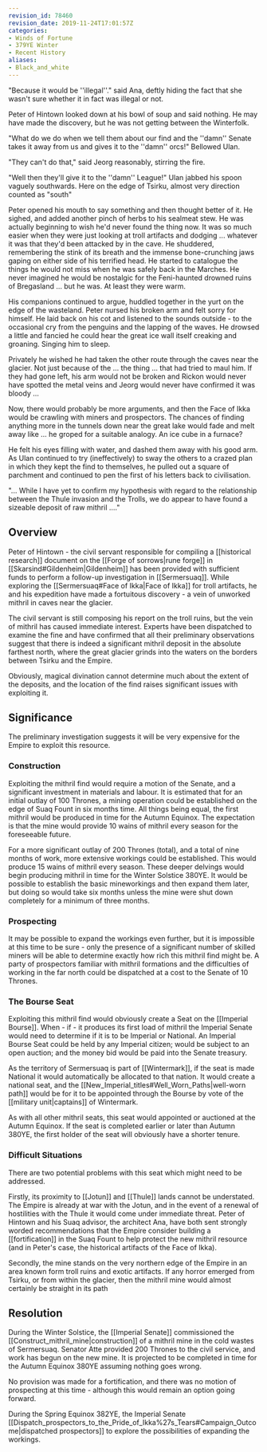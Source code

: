 ```yaml
---
revision_id: 78460
revision_date: 2019-11-24T17:01:57Z
categories:
- Winds of Fortune
- 379YE Winter
- Recent History
aliases:
- Black_and_white
---
```



"Because it would be ''illegal''." said Ana, deftly hiding the fact that she wasn't sure whether it in fact was illegal or not.

Peter of Hintown looked down at his bowl of soup and said nothing. He may have made the discovery, but he was not getting between the Winterfolk.

"What do we do when we tell them about our find and the ''damn'' Senate takes it away from us and gives it to the ''damn'' orcs!" Bellowed Ulan.

"They can't do that," said Jeorg reasonably, stirring the fire.

"Well then they'll give it to the ''damn'' League!" Ulan jabbed his spoon vaguely southwards. Here on the edge of Tsirku, almost very direction counted as "south"

Peter opened his mouth to say something and then thought better of it. He sighed, and added another pinch of herbs to his sealmeat stew. He was actually beginning to wish he'd never found the thing now. It was so much easier when they were just looking at troll artifacts and dodging ... whatever it was that they'd been attacked by in the cave. He shuddered, remembering the stink of its breath and the immense bone-crunching jaws gaping on either side of his terrified head. He started to catalogue the things he would not miss when he was safely back in the Marches. He never imagined he would be nostalgic for the Feni-haunted drowned ruins of Bregasland ... but he was. At least they were warm.

His companions continued to argue, huddled together in the yurt on the edge of the wasteland. Peter nursed his broken arm and felt sorry for himself. He laid back on his cot and listened to the sounds outside - to the occasional cry from the penguins and the lapping of the waves. He drowsed a little and fancied he could hear the great ice wall itself creaking and groaning. Singing him to sleep.

Privately he wished he had taken the other route through the caves near the glacier. Not just because of the ... the thing ... that had tried to maul him. If they had gone left, his arm would not be broken and Rickon would never have spotted the metal veins and Jeorg would never have confirmed it was bloody ... 

Now, there would probably be more arguments, and then the Face of Ikka would be crawling with miners and prospectors. The chances of finding anything more in the tunnels down near the great lake would fade and melt away like ... he groped for a suitable analogy. An ice cube in a furnace? 

He felt his eyes filling with water, and dashed them away with his good arm. As Ulan continued to try (ineffectively) to sway the others to a crazed plan in which they kept the find to themselves, he pulled out a square of parchment and continued to pen the first of his letters back to civilisation.

"... While I have yet to confirm my hypothesis with regard to the relationship between the Thule invasion and the Trolls, we do appear to have found a sizeable deposit of raw mithril ...."

## Overview
Peter of Hintown - the civil servant responsible for compiling a [[historical research]] document on the [[Forge of sorrows|rune forge]] in [[Skarsind#Gildenheim|Gildenheim]] has been provided with sufficient funds to perform a follow-up investigation in [[Sermersuaq]]. While exploring the [[Sermersuaq#Face of Ikka|Face of Ikka]] for troll artifacts, he and his expedition have made a fortuitous discovery - a vein of unworked mithril in caves near the glacier.

The civil servant is still composing his report on the troll ruins, but the vein of mithril has caused immediate interest. Experts have been dispatched to examine the fine and have confirmed that all their preliminary observations suggest that there is indeed a significant mithril deposit in the absolute farthest north, where the great glacier grinds into the waters on the borders between Tsirku and the Empire.

Obviously, magical divination cannot determine much about the extent of the deposits, and the location of the find raises significant issues with exploiting it.

## Significance
The preliminary investigation suggests it will be very expensive for the Empire to exploit this resource. 
### Construction
Exploiting the mithril find would require a motion of the Senate, and a significant investment in materials and labour. It is estimated that for an initial outlay of 100 Thrones, a mining operation could be established on the edge of Suaq Fount in six months time. All things being equal, the first mithril would be produced in time for the Autumn Equinox. The expectation is that the mine would provide 10 wains of mithril every season for the foreseeable future.

For a more significant outlay of 200 Thrones (total), and a total of nine months of work, more extensive workings could be established. This would produce 15 wains of mithril every season. These deeper delvings would begin producing mithril in time for the Winter Solstice 380YE. It would be possible to establish the basic mineworkings and then expand them later, but doing so would take six months unless the mine were shut down completely for a minimum of three months.

### Prospecting
It may be possible to expand the workings even further, but it is impossible at this time to be sure - only the presence of a significant number of skilled miners will be able to determine exactly how rich this mithril find might be. A party of prospectors familiar with mithril formations and the difficulties of working in the far north could be dispatched at a cost to the Senate of 10 Thrones.
### The Bourse Seat
Exploiting this mithril find would obviously create a Seat on the [[Imperial Bourse]]. When - if - it produces its first load of mithril the Imperial Senate would need to determine if it is to be Imperial or National. An Imperial Bourse Seat could be held by any Imperial citizen; would be subject to an open auction;  and the money bid would be paid into the Senate treasury.

As the territory of Sermersuaq is part of [[Wintermark]], if the seat is made National it would automatically be allocated to that nation. It would create a national seat, and the [[New_Imperial_titles#Well_Worn_Paths|well-worn path]] would be for it to be appointed through the Bourse by vote of the [[military unit|captains]] of Wintermark.

As with all other mithril seats, this seat would appointed or auctioned at the Autumn Equinox. If the seat is completed earlier or later than Autumn 380YE, the first holder of the seat will obviously have a shorter tenure.

### Difficult Situations
There are two potential problems with this seat which might need to be addressed.

Firstly, its proximity to [[Jotun]] and [[Thule]] lands cannot be understated. The Empire is already at war with the Jotun, and in the event of a renewal of hostilities with the Thule it would come under immediate threat. Peter of Hintown and his Suaq advisor, the architect Ana, have both sent strongly worded recommendations that the Empire consider building a [[fortification]] in the Suaq Fount to help protect the new mithril resource (and in Peter's case, the historical artifacts of the Face of Ikka).

Secondly, the mine stands on the very northern edge of the Empire in an area known form troll ruins and exotic artifacts. If any horror emerged from Tsirku, or from within the glacier, then the mithril mine would almost certainly be straight in its path
## Resolution
During the Winter Solstice, the [[Imperial Senate]] commissioned the [[Construct_mithril_mine|construction]] of a mithril mine in the cold wastes of Sermersuaq. Senator Atte provided 200 Thrones to the civil service, and work has begun on the new mine. It is projected to be completed in time for the Autumn Equinox 380YE assuming nothing goes wrong. 

No provision was made for a fortification, and there was no motion of prospecting at this time - although this would remain an option going forward.

During the Spring Equinox 382YE, the Imperial Senate [[Dispatch_prospectors_to_the_Pride_of_Ikka%27s_Tears#Campaign_Outcome|dispatched prospectors]] to explore the possibilities of expanding the workings.